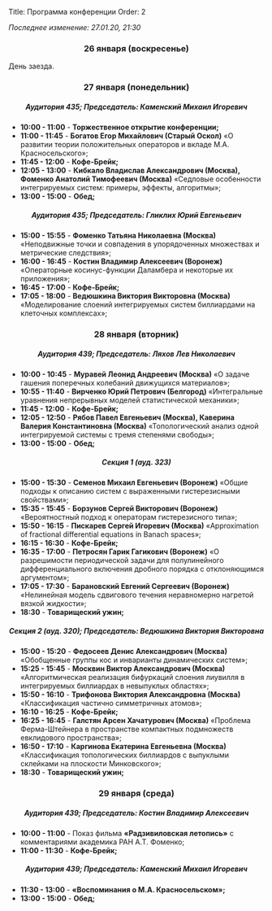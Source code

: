 Title: Программа конференции
Order: 2

*Последнее изменение: 27.01.20, 21:30*

### <center>26 января (воскресенье)</center>

День заезда.

### <center>27 января (понедельник)</center>
##### <center>Аудитория 435; Председатель: Каменский Михаил Игоревич</center>
* **10:00 - 11:00** - **Торжественное открытие конференции;**
* **11:00 - 11:45** - **Богатов Егор Михайлович (Старый Оскол)** «О развитии теории положительных операторов и вкладе М.А. Красносельского»;
* **11:45 - 12:00** - **Кофе-Брейк;**
* **12:05 - 13:00** - **Кибкало Владислав Александрович (Москва), Фоменко Анатолий Тимофеевич (Москва)** «Седловые особенности интегрируемых систем: примеры, эффекты, алгоритмы»;
* **13:00 - 15:00** - **Обед;**
##### <center>Аудитория 435; Председатель: Гликлих Юрий Евгеньевич</center>
* **15:00 - 15:55** - **Фоменко Татьяна Николаевна (Москва)** «Неподвижные точки и совпадения в упорядоченных множествах и метрические следствия»;
* **16:00 - 16:45** - **Костин Владимир Алексеевич (Воронеж)** «Операторные косинус-функции Даламбера и некоторые их приложения»;
* **16:45 - 17:00** - **Кофе-Брейк;**
* **17:05 - 18:00** - **Ведюшкина Виктория Викторовна (Москва)** «Моделирование слоений интегрируемых систем биллиардами на клеточных комплексах»;

### <center>28 января (вторник)</center>
##### <center>Аудитория 439; Председатель: Ляхов Лев Николаевич</center>
* **10:00 - 10:45** - **Муравей Леонид Андреевич (Москва)** «О задаче гашения поперечных колебаний движущихся материалов»;
* **10:55 - 11:40** - **Вирченко Юрий Петрович (Белгород)** «Интегральные уравнения непрерывных моделей статистической механики»;
* **11:45 - 12:00** - **Кофе-Брейк;**
* **12:05 - 12:50** - **Рябов Павел Евгеньевич (Москва), Каверина Валерия Константиновна (Москва)** «Топологический анализ одной интегрируемой системы с тремя степенями свободы»;
* **13:00 - 15:00** - **Обед;**
##### <center>Секция 1 (ауд. 323)</center>
* **15:00 - 15:30** - **Семенов Михаил Евгеньевич (Воронеж)** «Общие подходы к описанию систем с выраженными гистерезисными свойствами»;
* **15:35 - 15:45** - **Борзунов Сергей Викторович (Воронеж)** «Вероятностный подход к операторам гистерезисного типа»;
* **15:50 - 16:15** - **Пискарев Сергей Игоревич (Москва)** «Approximation of fractional differential equations in Banach spaces»;
* **16:15 - 16:30** - **Кофе-Брейк;**
* **16:35 - 17:00** - **Петросян Гарик Гагикович (Воронеж)** «О разрешимости периодической задачи для полулинейного дифференциального включения дробного порядка с отклоняющимся аргументом»;
* **17:05 - 17:30** - **Барановский Евгений Сергеевич (Воронеж)** «Нелинейная модель сдвигового течения неравномерно нагретой вязкой жидкости»;
* **18:30** - **Товарищеский ужин;**
##### <center>Секция 2 (ауд. 320); Председатель: Ведюшкина Виктория Викторовна</center>
* **15:00 - 15:20** - **Федосеев Денис Александрович (Москва)** «Обобщенные группы кос и инварианты динамических систем»;
* **15:25 - 15:45** - **Москвин Виктор Александрович (Москва)** «Алгоритмическая реализация бифуркаций слоения лиувилля в интегрируемых биллиардах в невыпуклых областях»;
* **15:50 - 16:10** - **Трифонова Виктория Александровна (Москва)** «Классификация частично симметричных атомов»;
* **16:10 - 16:25** - **Кофе-Брейк;**
* **16:25 - 16:45** - **Галстян Арсен Хачатурович (Москва)** «Проблема Ферма-Штейнера в пространстве компактных подмножеств евклидового пространства»;
* **16:50 - 17:10** - **Каргинова Екатерина Евгеньевна (Москва)** «Классификация топологических биллиардов с выпуклыми склейками на плоскости Минковского»;
* **18:30** - **Товарищеский ужин;**

### <center>29 января (среда)</center>
##### <center>Аудитория 439; Председатель: Костин Владимир Алексеевич</center>
* **10:00 - 11:00** - Показ фильма **«Радзивиловская летопись»** с комментариями академика РАН А.Т. Фоменко;
* **11:00 - 11:30** - **Кофе-Брейк;**
##### <center>Аудитория 439; Председатель: Каменский Михаил Игоревич</center>
* **11:30 - 13:00** - **«Воспоминания о М.А. Красносельском»;**
* **13:00 - 15:00** - **Обед;**

